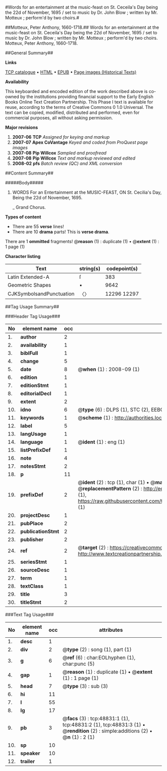 #Words for an entertainment at the music-feast on St. Ceceila's Day being the 22d of November, 1695 / set to music by Dr. John Blow ; written by Mr. Motteux ; perform'd by two choirs.#

##Motteux, Peter Anthony, 1660-1718.##
Words for an entertainment at the music-feast on St. Ceceila's Day being the 22d of November, 1695 / set to music by Dr. John Blow ; written by Mr. Motteux ; perform'd by two choirs.
Motteux, Peter Anthony, 1660-1718.

##General Summary##

**Links**

[TCP catalogue](http://www.ota.ox.ac.uk/tcp/)  • 
[HTML](http://tei.it.ox.ac.uk/tcp/Texts-HTML/free/A51/A51511.html)  • 
[EPUB](http://tei.it.ox.ac.uk/tcp/Texts-EPUB/free/A51/A51511.epub) • 
[Page images (Historical Texts)](https://data.historicaltexts.jisc.ac.uk/view?pubId=eebo-11769746e&pageId=eebo-11769746e-48831-1)

**Availability**

This keyboarded and encoded edition of the
	       work described above is co-owned by the institutions
	       providing financial support to the Early English Books
	       Online Text Creation Partnership. This Phase I text is
	       available for reuse, according to the terms of Creative
	       Commons 0 1.0 Universal. The text can be copied,
	       modified, distributed and performed, even for
	       commercial purposes, all without asking permission.

**Major revisions**

1. __2007-06__ __TCP__ *Assigned for keying and markup*
1. __2007-07__ __Apex CoVantage__ *Keyed and coded from ProQuest page images*
1. __2007-08__ __Pip Willcox__ *Sampled and proofread*
1. __2007-08__ __Pip Willcox__ *Text and markup reviewed and edited*
1. __2008-02__ __pfs__ *Batch review (QC) and XML conversion*

##Content Summary##

#####Body#####

1. WORDS For an Entertainment at the MUSIC-FEAST, ON St. Cecilia's Day, Being the 22d of November, 1695.

    _ Grand Chorus.

**Types of content**

  * There are 55 **verse** lines!
  * There are 10 **drama** parts! This is **verse drama**.

There are 1 **ommitted** fragments! 
 @__reason__ (1) : duplicate (1)  •  @__extent__ (1) : 1 page (1)

**Character listing**


|Text|string(s)|codepoint(s)|
|---|---|---|
|Latin Extended-A|ſ|383|
|Geometric Shapes|▪|9642|
|CJKSymbolsandPunctuation|〈〉|12296 12297|

##Tag Usage Summary##

###Header Tag Usage###

|No|element name|occ|attributes|
|---|---|---|---|
|1.|__author__|2||
|2.|__availability__|1||
|3.|__biblFull__|1||
|4.|__change__|5||
|5.|__date__|8| @__when__ (1) : 2008-09 (1)|
|6.|__edition__|1||
|7.|__editionStmt__|1||
|8.|__editorialDecl__|1||
|9.|__extent__|2||
|10.|__idno__|6| @__type__ (6) : DLPS (1), STC (2), EEBO-CITATION (1), OCLC (1), VID (1)|
|11.|__keywords__|1| @__scheme__ (1) : http://authorities.loc.gov/ (1)|
|12.|__label__|5||
|13.|__langUsage__|1||
|14.|__language__|1| @__ident__ (1) : eng (1)|
|15.|__listPrefixDef__|1||
|16.|__note__|4||
|17.|__notesStmt__|2||
|18.|__p__|11||
|19.|__prefixDef__|2| @__ident__ (2) : tcp (1), char (1)  •  @__matchPattern__ (2) : ([0-9\-]+):([0-9IVX]+) (1), (.+) (1)  •  @__replacementPattern__ (2) : http://eebo.chadwyck.com/downloadtiff?vid=$1&page=$2 (1), https://raw.githubusercontent.com/textcreationpartnership/Texts/master/tcpchars.xml#$1 (1)|
|20.|__projectDesc__|1||
|21.|__pubPlace__|2||
|22.|__publicationStmt__|2||
|23.|__publisher__|2||
|24.|__ref__|2| @__target__ (2) : https://creativecommons.org/publicdomain/zero/1.0/ (1), http://www.textcreationpartnership.org/docs/. (1)|
|25.|__seriesStmt__|1||
|26.|__sourceDesc__|1||
|27.|__term__|1||
|28.|__textClass__|1||
|29.|__title__|3||
|30.|__titleStmt__|2||


###Text Tag Usage###

|No|element name|occ|attributes|
|---|---|---|---|
|1.|__desc__|1||
|2.|__div__|2| @__type__ (2) : song (1), part (1)|
|3.|__g__|6| @__ref__ (6) : char:EOLhyphen (1), char:punc (5)|
|4.|__gap__|1| @__reason__ (1) : duplicate (1)  •  @__extent__ (1) : 1 page (1)|
|5.|__head__|7| @__type__ (3) : sub (3)|
|6.|__hi__|11||
|7.|__l__|55||
|8.|__lg__|17||
|9.|__pb__|3| @__facs__ (3) : tcp:48831:1 (1), tcp:48831:2 (1), tcp:48831:3 (1)  •  @__rendition__ (2) : simple:additions (2)  •  @__n__ (1) : 2 (1)|
|10.|__sp__|10||
|11.|__speaker__|10||
|12.|__trailer__|1||
